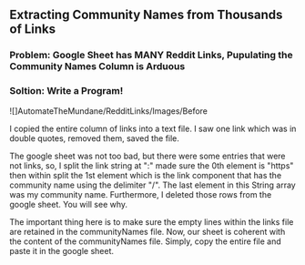 ## Extracting Community Names from Thousands of Links  
  
### Problem: Google Sheet has MANY Reddit Links, Pupulating the Community Names Column is Arduous



### Soltion: Write a Program!  
![]AutomateTheMundane/RedditLinks/Images/Before

I copied the entire column of links into a text file. I saw one link which was in double quotes, removed them, saved the file.  
  
The google sheet was not too bad, but there were some entries that were not links, so, I split the link string at ":" made sure the 0th element is "https" then within split the 1st element which is the link component that has the community name using the delimiter "/". The last element in this String array was my community name. Furthermore, I deleted those rows from the google sheet. You will see why.  
  
The important thing here is to make sure the empty lines within the links file are retained in the communityNames file. Now, our sheet is coherent with the content of the communityNames file. Simply, copy the entire file and paste it in the google sheet.




